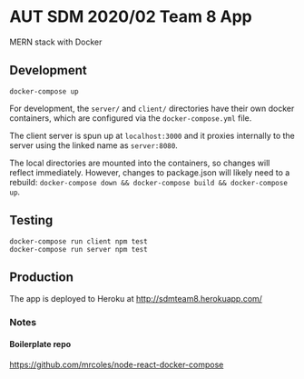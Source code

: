 # AUT SDM 2020/02 Team 8 App

MERN stack with Docker

## Development

```
docker-compose up
```

For development, the `server/` and `client/` directories have their own docker containers, which are configured via the `docker-compose.yml` file.

The client server is spun up at `localhost:3000` and it proxies internally to the server using the linked name as `server:8080`.

The local directories are mounted into the containers, so changes will reflect immediately. However, changes to package.json will likely need to a rebuild: `docker-compose down && docker-compose build && docker-compose up`.

## Testing

```
docker-compose run client npm test
docker-compose run server npm test
```

## Production

The app is deployed to Heroku at http://sdmteam8.herokuapp.com/

### Notes

#### Boilerplate repo

https://github.com/mrcoles/node-react-docker-compose
